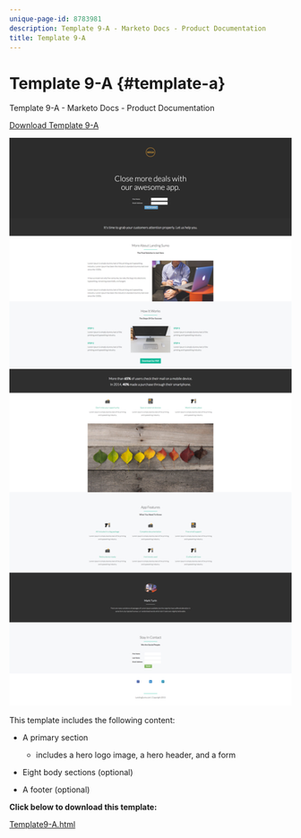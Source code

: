```yaml
---
unique-page-id: 8783981
description: Template 9-A - Marketo Docs - Product Documentation
title: Template 9-A
---
```


# Template 9-A {#template-a}

Template 9-A - Marketo Docs - Product Documentation

[Download Template 9-A](http://docs.marketo.com/download/attachments/8783981/template-9a.html?version=2&modificationdate=1438210648000&api=v2)

![](assets/image2015-7-28-15-3a9-3a26.png)

This template includes the following content:

* A primary section

    * includes a hero logo image, a hero header, and a form

* Eight body sections (optional)
* A footer (optional)

**Click below to download this template:**

[Template9-A.html](http://docs.marketo.com/download/attachments/8783981/template-9a.html?version=2&modificationdate=1438210648000&api=v2)
